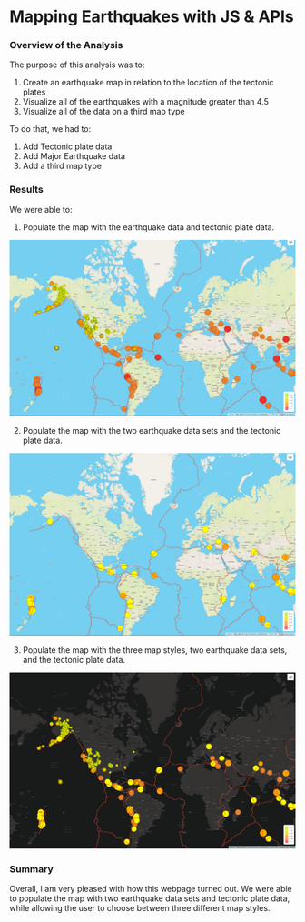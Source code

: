 # Mapping Earthquakes with JS & APIs

### Overview of the Analysis

The purpose of this analysis was to:

1. Create an earthquake map in relation to the location of the tectonic plates
2. Visualize all of the earthquakes with a magnitude greater than 4.5
3. Visualize all of the data on a third map type

To do that, we had to:

1. Add Tectonic plate data
2. Add Major Earthquake data
3. Add a third map type

### Results

We were able to:
1. Populate the map with the earthquake data and tectonic plate data.

![Screenshot](Images/Image_1.PNG)

2. Populate the map with the two earthquake data sets and the tectonic plate data.

![Screenshot](Images/Image_2.PNG)

3. Populate the map with the three map styles, two earthquake data sets, and the tectonic plate data.

![Screenshot](Images/Image_3.PNG)

### Summary

Overall, I am very pleased with how this webpage turned out. We were able to populate the map with two earthquake data sets and tectonic plate data, while allowing the user to choose between three different map styles.

